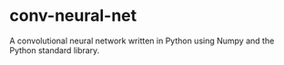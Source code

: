 # conv-neural-net
A convolutional neural network written in Python using Numpy and the Python standard library.
